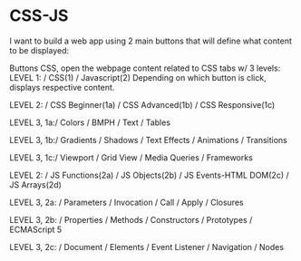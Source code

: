 # CSS-JS

I want to build a web app using 2 main buttons that will define what content to be displayed:

Buttons CSS, open the webpage content related to CSS tabs w/ 3 levels: 
LEVEL 1: / CSS(1) 
         / Javascript(2)
Depending on which button is click, displays respective content.

LEVEL 2: / CSS Beginner(1a) 
         / CSS Advanced(1b) 
         / CSS Responsive(1c)

LEVEL 3, 1a:/ Colors 
            / BMPH 
            / Text 
            / Tables
            
LEVEL 3, 1b:/ Gradients 
            / Shadows 
            / Text Effects 
            / Animations 
            / Transitions
            
LEVEL 3, 1c:/ Viewport 
            / Grid View 
            / Media Queries 
            / Frameworks


LEVEL 2: / JS Functions(2a) 
         / JS Objects(2b) 
         / JS Events-HTML DOM(2c) 
         / JS Arrays(2d)
         
LEVEL 3, 2a: / Parameters 
             / Invocation 
             / Call 
             / Apply 
             / Closures
             
LEVEL 3, 2b: / Properties 
             / Methods 
             / Constructors 
             / Prototypes 
             / ECMAScript 5
             
LEVEL 3, 2c: / Document 
             / Elements 
             / Event Listener 
             / Navigation 
             / Nodes
             










